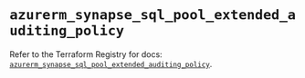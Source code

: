 # `azurerm_synapse_sql_pool_extended_auditing_policy`

Refer to the Terraform Registry for docs: [`azurerm_synapse_sql_pool_extended_auditing_policy`](https://registry.terraform.io/providers/hashicorp/azurerm/3.106.1/docs/resources/synapse_sql_pool_extended_auditing_policy).
